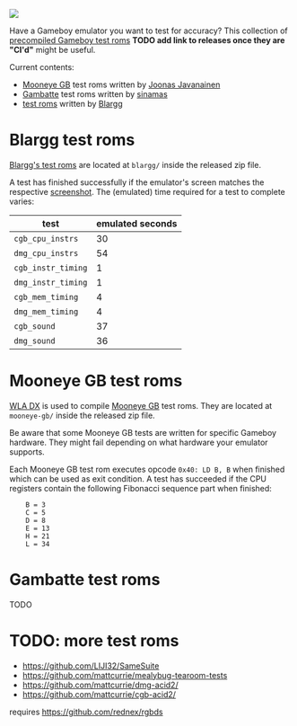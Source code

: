 ![](https://github.com/c-sp/gameboy-test-roms/workflows/build%20and%20release/badge.svg)

Have a Gameboy emulator you want to test for accuracy?
This collection of
[precompiled Gameboy test roms]()
**TODO add link to releases once they are "CI'd"**
might be useful.

Current contents:
* [Mooneye GB](https://github.com/Gekkio/mooneye-gb)
  test roms written by
  [Joonas Javanainen](https://github.com/Gekkio)
* [Gambatte](https://github.com/sinamas/gambatte)
  test roms written by
  [sinamas](https://github.com/sinamas)
* [test roms](https://github.com/retrio/gb-test-roms)
  written by
  [Blargg](http://blargg.8bitalley.com/)


# Blargg test roms

[Blargg's test roms](https://github.com/retrio/gb-test-roms)
are located at `blargg/` inside the released zip file.

A test has finished successfully if the emulator's screen matches the
respective
[screenshot](src/blargg-expected).
The (emulated) time required for a test to complete varies:

| test | emulated seconds |
|---|---|
| `cgb_cpu_instrs` | 30 |
| `dmg_cpu_instrs` | 54 |
| `cgb_instr_timing` | 1 |
| `dmg_instr_timing` | 1 |
| `cgb_mem_timing` | 4 |
| `dmg_mem_timing` | 4 |
| `cgb_sound` | 37 |
| `dmg_sound` | 36 |


# Mooneye GB test roms

[WLA DX](https://github.com/vhelin/wla-dx)
is used to compile [Mooneye GB](https://github.com/Gekkio/mooneye-gb)
test roms.
They are located at `mooneye-gb/` inside the released zip file.

Be aware that some Mooneye GB tests are written for specific Gameboy hardware.
They might fail depending on what hardware your emulator supports.

Each Mooneye GB test rom executes opcode `0x40: LD B, B` when finished
which can be used as exit condition.
A test has succeeded if the CPU registers contain the following Fibonacci
sequence part when finished:
```
    B = 3
    C = 5
    D = 8
    E = 13
    H = 21
    L = 34
```


# Gambatte test roms

TODO


# TODO: more test roms

- https://github.com/LIJI32/SameSuite
- https://github.com/mattcurrie/mealybug-tearoom-tests
- https://github.com/mattcurrie/dmg-acid2/
- https://github.com/mattcurrie/cgb-acid2/

requires https://github.com/rednex/rgbds
